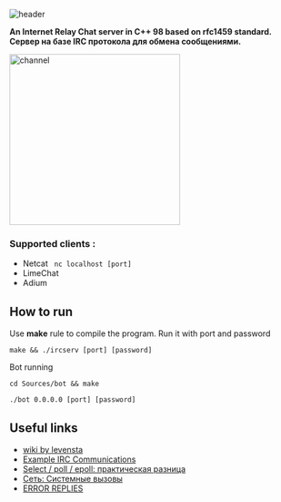 ![header](https://capsule-render.vercel.app/api?type=rect&color=FFCC11&height=40&section=header&fontSize=30&text=IRC%20server&fontColor=00000&fontAlign=12)

**An Internet Relay Chat server in C++ 98 based on rfc1459 standard.  
Сервер на базе IRC протокола для обмена сообщениями.**

<img src="https://media.giphy.com/media/xT1XGwtY71kMjBkORi/giphy.gif" width="300"  alt="channel"/>

### Supported clients :
- Netcat 
  ` nc localhost [port]`
- LimeChat
- Adium

## How to run
Use **make** rule to compile the program. Run it with port and password
``` 
make && ./ircserv [port] [password]
``` 


Bot running
```
cd Sources/bot && make
```
```
./bot 0.0.0.0 [port] [password]
```

## Useful links 
- [wiki by levensta](https://github.com/levensta/IRC-Server)
- [Example IRC Communications](http://chi.cs.uchicago.edu/chirc/irc_examples.html)
- [Select / poll / epoll: практическая разница](https://habr.com/ru/company/infopulse/blog/415259/)
- [Сеть: Системные вызовы](https://masandilov.ru/network/guide_to_network_programming5#5.9)
- [ERROR REPLIES](https://gist.github.com/proxypoke/2264878)
